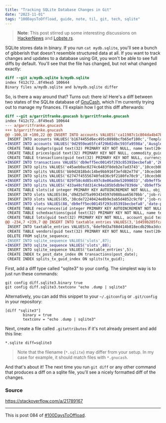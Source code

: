 ```yaml
---
title: "Tracking SQLite Database Changes in Git"
date: "2023-11-01"
tags: "100DaysToOffload, guide, note, til, git, tech, sqlite"
---
```


> **Note**: This post stirred up some interesting discussions on [HackerNews](https://news.ycombinator.com/item?id=38110286) and [Lobste.rs](https://lobste.rs/s/gnv9ho/tracking_sqlite_database_changes_git).

SQLite stores data in binary. If you run `cat mydb.sqlite`, you'll see a bunch of gibberish that doesn't resemble structured data at all. If you want to track changes and updates to a database using Git, you won't be able to see full diffs by default. You'll see that the file has changed, but not what changed exactly:

```diff
diff --git a/mydb.sqlite b/mydb.sqlite
index f412c72..8f49ea5 100644
Binary files a/mydb.sqlite and b/mydb.sqlite differ
```

So, is there a way around that? Turns out: there is! Here's a diff between two states of the SQLite database of [GnuCash](https://www.gnucash.org/index.phtml), which I'm currently trying out to manage my finances. I'll explain how I got this diff afterwards:

```diff
diff --git a/garritfranke.gnucash b/garritfranke.gnucash
index f412c72..8f49ea5 100644
--- a/garritfranke.gnucash
+++ b/garritfranke.gnucash
@@ -100,18 +100,22 @@ INSERT INTO accounts VALUES('ca11987c1c804da4b47b70d0fda87f10','Strom','EXPENSE'
 INSERT INTO accounts VALUES('b1674455d6ec495c8898bcfb65ef100c','Template Root','ROOT',NULL,0,0,NULL,'','',0,0);
+INSERT INTO accounts VALUES('9d2959ea65fc4f29b02dbc593fa9598a','Ausgleichskonto-EUR','BANK','26cc1292cf3e4f9584c71e7b3ec28479',100,0,'39e1c61538e24572abfcf0f3f72022ac','','',0,0);
 CREATE TABLE budgets(guid text(32) PRIMARY KEY NOT NULL, name text(2048) NOT NULL, description text(2048), num_periods integer NOT NULL);
 CREATE TABLE prices(guid text(32) PRIMARY KEY NOT NULL, commodity_guid text(32) NOT NULL, currency_guid text(32) NOT NULL, date text(19) NOT NULL, source text(2048), type text(2048), value_num bigint NOT NULL, value_denom bigint NOT NULL);
 CREATE TABLE transactions(guid text(32) PRIMARY KEY NOT NULL, currency_guid text(32) NOT NULL, num text(2048) NOT NULL, post_date text(19), enter_date text(19), description text(2048));
+INSERT INTO transactions VALUES('db9eff5ec00145f293c85391becbefa8','26cc1292cf3e4f9584c71e7b3ec28479','','2023-11-01 10:59:00','2023-11-01 11:36:23','TEST');
 INSERT INTO splits VALUES('e45aeb0ac0274c6483f8deb2e7ad3743','10cecb081ac24ab5a369c93f96d293da','d229160352064f8c80090e0a10a57d9c','','Rechnung','n','1970-01-01 00:00:00',0,100,0,100,NULL);
 INSERT INTO splits VALUES('bb9d2818bdc14be9bb916f3efd82e77d','10cecb081ac24ab5a369c93f96d293da','1d93d1e67aed4320bb228c16f4e28092','','Rechnung','n','1970-01-01 00:00:00',25000,100,25000,100,'b94c643ddcda48bcb7fc58626452e825');
 INSERT INTO splits VALUES('62747f45556740fe836c9f2180fe70c9','10cecb081ac24ab5a369c93f96d293da','4d6616d8c6524ead86641559539caf50','','Rechnung','n','1970-01-01 00:00:00',-25000,100,-25000,100,NULL);
+INSERT INTO splits VALUES('029f58c4d85c497c8e06ad4e52090033','db9eff5ec00145f293c85391becbefa8','a0f46eb546e34555ab4d0d3cc32c320f','','','n','1970-01-01 00:00:00',-10000,100,-10000,100,NULL);
+INSERT INTO splits VALUES('433a48cfdd314c94a105b5db9e7839de','db9eff5ec00145f293c85391becbefa8','9d2959ea65fc4f29b02dbc593fa9598a','','','n','1970-01-01 00:00:00',10000,100,10000,100,NULL);
 CREATE TABLE slots(id integer PRIMARY KEY AUTOINCREMENT NOT NULL, obj_guid text(32) NOT NULL, name text(4096) NOT NULL, slot_type integer NOT NULL, int64_val bigint, string_val text(4096), 
 INSERT INTO slots VALUES(84,'d9d25d75a993434597d988baa65670bb','job-rate',3,0,NULL,NULL,'1970-01-01 00:00:00',NULL,250,1,NULL);
 INSERT INTO slots VALUES(85,'38cde72240424e8b9e3ab5d4852c9cf0','job-rate',3,0,NULL,NULL,'1970-01-01 00:00:00',NULL,100,1,NULL);
+INSERT INTO slots VALUES(88,'db9eff5ec00145f293c85391becbefa8','date-posted',10,0,NULL,NULL,'1970-01-01 00:00:00',NULL,0,1,'20231101');
 CREATE TABLE recurrences(id integer PRIMARY KEY AUTOINCREMENT NOT NULL, obj_guid text(32) NOT NULL, recurrence_mult integer NOT NULL, recurrence_period_type text(2048) NOT NULL, recurrence_period_start text(8) NOT NULL, recurrence_weekend_adjust text(2048) NOT NULL);
 CREATE TABLE schedxactions(guid text(32) PRIMARY KEY NOT NULL, name text(2048), enabled integer NOT NULL, start_date text(8), end_date text(8), last_occur text(8), num_occur integer NOT NULL, rem_occur integer NOT NULL, auto_create integer NOT NULL, auto_notify integer NOT NULL, adv_creation integer NOT NULL, adv_notify integer NOT NULL, instance_count integer NOT NULL, template_act_guid text(32) NOT NULL);
 CREATE TABLE lots(guid text(32) PRIMARY KEY NOT NULL, account_guid text(32), is_closed integer NOT NULL);
@@ -234,7 +239,7 @@ INSERT INTO taxtable_entries VALUES(3,'1d459b285fca4de3bb4659744dc0cec5','d22916
 INSERT INTO taxtable_entries VALUES(5,'6def0d3a788d414b818ecdb29ba3dcd1','d229160352064f8c80090e0a10a57d9c',0,100000,2);
 CREATE TABLE vendors(guid text(32) PRIMARY KEY NOT NULL, name text(2048) NOT NULL, id text(2048) NOT NULL, notes text(2048) NOT NULL, currency text(32) NOT NULL, active integer NOT NULL, tax_override integer NOT NULL, addr_name text(1024), addr_addr1 text(1024), addr_addr2 text(1024), addr_addr3 text(1024), addr_addr4 text(1024), addr_phone text(128), addr_fax text(128), addr_email text(256), terms text(32), tax_inc text(2048), tax_table text(32));
 DELETE FROM sqlite_sequence;
-INSERT INTO sqlite_sequence VALUES('slots',87);
+INSERT INTO sqlite_sequence VALUES('slots',88);
 INSERT INTO sqlite_sequence VALUES('taxtable_entries',5);
 CREATE INDEX tx_post_date_index ON transactions(post_date);
 CREATE INDEX splits_tx_guid_index ON splits(tx_guid);
```

First, add a diff type called "sqlite3" to your config. The simplest way is to just run these commands:

```shell
git config diff.sqlite3.binary true
git config diff.sqlite3.textconv "echo .dump | sqlite3"
```

Alternatively, you can add this snippet to your `~/.gitconfig` or `.git/config` in your repository:

```gitconfig
[diff "sqlite3"]
        binary = true
        textconv = "echo .dump | sqlite3"
```

Next, create a file called `.gitattributes` if it's not already present and add this line:

```gitattributes
*.sqlite diff=sqlite3
```

> Note that the filename (`*.sqlite`) may differ from your setup. In my case for example, it should match files with `*.gnucash`.

And that's about it! The next time you run `git diff` or any other command that produces a diff on a sqlite file, you'll see a nicely formatted diff of the changes.

### Source

https://stackoverflow.com/a/21789167

---

This is post 084 of [#100DaysToOffload](https://100daystooffload.com/).


